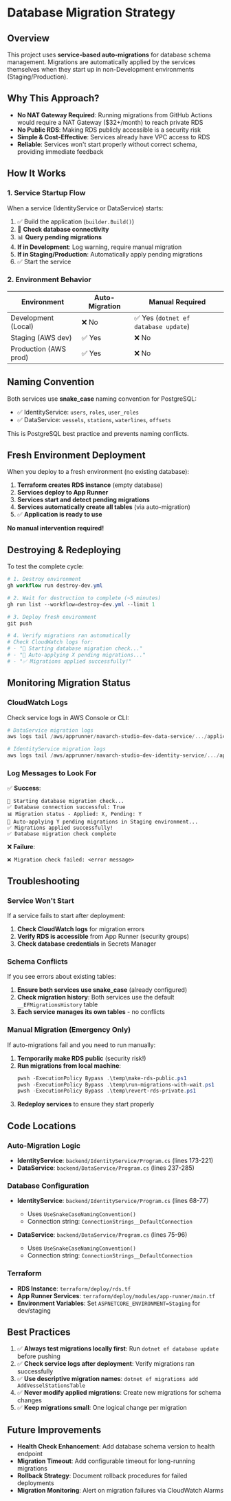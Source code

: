 # Database Migration Strategy

## Overview

This project uses **service-based auto-migrations** for database schema management. Migrations are automatically applied by the services themselves when they start up in non-Development environments (Staging/Production).

## Why This Approach?

- **No NAT Gateway Required**: Running migrations from GitHub Actions would require a NAT Gateway ($32+/month) to reach private RDS
- **No Public RDS**: Making RDS publicly accessible is a security risk
- **Simple & Cost-Effective**: Services already have VPC access to RDS
- **Reliable**: Services won't start properly without correct schema, providing immediate feedback

## How It Works

### 1. Service Startup Flow

When a service (IdentityService or DataService) starts:

1. ✅ Build the application (`builder.Build()`)
2. 🔄 **Check database connectivity**
3. 📊 **Query pending migrations**
4. **If in Development**: Log warning, require manual migration
5. **If in Staging/Production**: Automatically apply pending migrations
6. ✅ Start the service

### 2. Environment Behavior

| Environment | Auto-Migration | Manual Required |
|-------------|----------------|-----------------|
| Development (Local) | ❌ No | ✅ Yes (`dotnet ef database update`) |
| Staging (AWS dev) | ✅ Yes | ❌ No |
| Production (AWS prod) | ✅ Yes | ❌ No |

## Naming Convention

Both services use **snake_case** naming convention for PostgreSQL:
- ✅ IdentityService: `users`, `roles`, `user_roles`
- ✅ DataService: `vessels`, `stations`, `waterlines`, `offsets`

This is PostgreSQL best practice and prevents naming conflicts.

## Fresh Environment Deployment

When you deploy to a fresh environment (no existing database):

1. **Terraform creates RDS instance** (empty database)
2. **Services deploy to App Runner**
3. **Services start and detect pending migrations**
4. **Services automatically create all tables** (via auto-migration)
5. ✅ **Application is ready to use**

**No manual intervention required!**

## Destroying & Redeploying

To test the complete cycle:

```powershell
# 1. Destroy environment
gh workflow run destroy-dev.yml

# 2. Wait for destruction to complete (~5 minutes)
gh run list --workflow=destroy-dev.yml --limit 1

# 3. Deploy fresh environment
git push

# 4. Verify migrations ran automatically
# Check CloudWatch logs for:
# - "🔄 Starting database migration check..."
# - "🔄 Auto-applying X pending migrations..."
# - "✅ Migrations applied successfully!"
```

## Monitoring Migration Status

### CloudWatch Logs

Check service logs in AWS Console or CLI:

```powershell
# DataService migration logs
aws logs tail /aws/apprunner/navarch-studio-dev-data-service/.../application --region us-east-1 --since 10m --filter-pattern "migration"

# IdentityService migration logs
aws logs tail /aws/apprunner/navarch-studio-dev-identity-service/.../application --region us-east-1 --since 10m --filter-pattern "migration"
```

### Log Messages to Look For

✅ **Success**:
```
🔄 Starting database migration check...
✅ Database connection successful: True
📊 Migration status - Applied: X, Pending: Y
🔄 Auto-applying Y pending migrations in Staging environment...
✅ Migrations applied successfully!
✅ Database migration check complete
```

❌ **Failure**:
```
❌ Migration check failed: <error message>
```

## Troubleshooting

### Service Won't Start

If a service fails to start after deployment:

1. **Check CloudWatch logs** for migration errors
2. **Verify RDS is accessible** from App Runner (security groups)
3. **Check database credentials** in Secrets Manager

### Schema Conflicts

If you see errors about existing tables:

1. **Ensure both services use snake_case** (already configured)
2. **Check migration history**: Both services use the default `__EFMigrationsHistory` table
3. **Each service manages its own tables** - no conflicts

### Manual Migration (Emergency Only)

If auto-migrations fail and you need to run manually:

1. **Temporarily make RDS public** (security risk!)
2. **Run migrations from local machine**:
   ```powershell
   pwsh -ExecutionPolicy Bypass .\temp\make-rds-public.ps1
   pwsh -ExecutionPolicy Bypass .\temp\run-migrations-with-wait.ps1
   pwsh -ExecutionPolicy Bypass .\temp\revert-rds-private.ps1
   ```
3. **Redeploy services** to ensure they start properly

## Code Locations

### Auto-Migration Logic

- **IdentityService**: `backend/IdentityService/Program.cs` (lines 173-221)
- **DataService**: `backend/DataService/Program.cs` (lines 237-285)

### Database Configuration

- **IdentityService**: `backend/IdentityService/Program.cs` (lines 68-77)
  - Uses `UseSnakeCaseNamingConvention()`
  - Connection string: `ConnectionStrings__DefaultConnection`

- **DataService**: `backend/DataService/Program.cs` (lines 75-96)
  - Uses `UseSnakeCaseNamingConvention()`
  - Connection string: `ConnectionStrings__DefaultConnection`

### Terraform

- **RDS Instance**: `terraform/deploy/rds.tf`
- **App Runner Services**: `terraform/deploy/modules/app-runner/main.tf`
- **Environment Variables**: Set `ASPNETCORE_ENVIRONMENT=Staging` for dev/staging

## Best Practices

1. ✅ **Always test migrations locally first**: Run `dotnet ef database update` before pushing
2. ✅ **Check service logs after deployment**: Verify migrations ran successfully
3. ✅ **Use descriptive migration names**: `dotnet ef migrations add AddVesselStationsTable`
4. ✅ **Never modify applied migrations**: Create new migrations for schema changes
5. ✅ **Keep migrations small**: One logical change per migration

## Future Improvements

- **Health Check Enhancement**: Add database schema version to health endpoint
- **Migration Timeout**: Add configurable timeout for long-running migrations
- **Rollback Strategy**: Document rollback procedures for failed deployments
- **Migration Monitoring**: Alert on migration failures via CloudWatch Alarms

